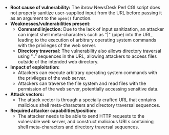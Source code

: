 - **Root cause of vulnerability:** The ibrow NewsDesk Perl CGI script does not properly sanitize user-supplied input from the URL before passing it as an argument to the `open()` function.
- **Weaknesses/vulnerabilities present:**
    - **Command injection:** Due to the lack of input sanitization, an attacker can inject shell meta-characters such as "|" (pipe) into the URL, leading to the execution of arbitrary operating system commands with the privileges of the web server.
    - **Directory traversal:**  The vulnerability also allows directory traversal using ".." sequences in the URL, allowing attackers to access files outside of the intended web directory.
- **Impact of exploitation:**
    - Attackers can execute arbitrary operating system commands with the privileges of the web server.
    - Attackers can traverse the file system and read files with the permission of the web server, potentially accessing sensitive data.
- **Attack vectors:**
    - The attack vector is through a specially crafted URL that contains malicious shell meta-characters and directory traversal sequences.
- **Required attacker capabilities/position:**
    - The attacker needs to be able to send HTTP requests to the vulnerable web server, and construct malicious URLs containing shell meta-characters and directory traversal sequences.